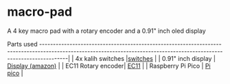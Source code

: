 # macro-pad
A 4 key macro pad with a rotary encoder and a 0.91" inch oled display

Parts used
----------------------------------------------------------------------------------------------------------------------------------------------------------------------|
| 4x kalih switches  |[switches](https://www.kailh.net/collections/box-switches)                                                                                      | 
| 0.91" inch display | [Display (amazon)](https://www.amazon.pl/gp/product/B079H2C7WH/ref=ox_sc_act_title_1?smid=A1X7QLRQH87QA3&th=1)                                 |
| EC11 Rotary encoder| [EC11](https://www.amazon.pl/gp/product/B09L7QZZ46/ref=ox_sc_act_title_2?smid=A1KSSF1FWE30G9&psc=1)                                            |
| Raspberry Pi Pico  | [Pi pico](https://www.amazon.com/Raspberry-Pi-Pico/dp/B09KVB8LVR/ref=sr_1_2?dib=eyJ2IjoiMSJ9.he0hzmPd1R2DUnSic2bLdHwpTWu4B6k9C6XNm2bt5Nj4_GWAW5r1zhymE1rqSslhTA_7gtMVLh4yWN6brvdUpnpV5XfoH_XSInz7c5B_IZX0EKLfBBHU_MUNnIHL09PgO1CbEgPLseYNLUzW1a4e1HOyNWKhCz_9E3mUIcE62BW4L7rclOY81CG-avYaMCtW8WDKWN-6lggS22YyXZ_ohpoN7oBPfCfiCM2xFXxXawc.VASJc_L7OEPPa6OM42D4gxKydxQh0wuUYZEf0KWRpBA&dib_tag=se&keywords=raspberry+pi+pico&qid=1758178393&sr=8-2)          |


